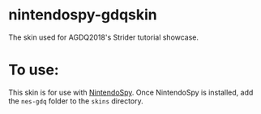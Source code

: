 # nintendospy-gdqskin
The skin used for AGDQ2018's Strider tutorial showcase.

# To use:
This skin is for use with [NintendoSpy](https://github.com/jaburns/NintendoSpy). Once NintendoSpy is installed, add the `nes-gdq` folder to the `skins` directory.

